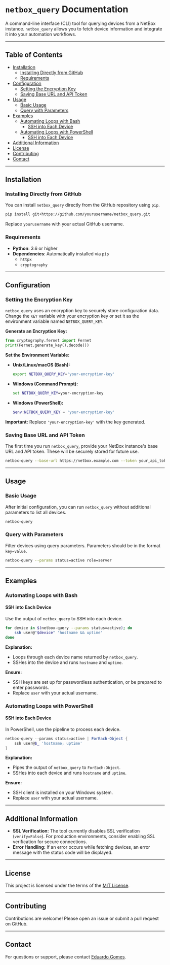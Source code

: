 # `netbox_query` Documentation

A command-line interface (CLI) tool for querying devices from a NetBox instance. `netbox_query` allows you to fetch device information and integrate it into your automation workflows.

---

## Table of Contents

- [Installation](#installation)
  - [Installing Directly from GitHub](#installing-directly-from-github)
  - [Requirements](#requirements)
- [Configuration](#configuration)
  - [Setting the Encryption Key](#setting-the-encryption-key)
  - [Saving Base URL and API Token](#saving-base-url-and-api-token)
- [Usage](#usage)
  - [Basic Usage](#basic-usage)
  - [Query with Parameters](#query-with-parameters)
- [Examples](#examples)
  - [Automating Loops with Bash](#automating-loops-with-bash)
    - [SSH into Each Device](#ssh-into-each-device)
  - [Automating Loops with PowerShell](#automating-loops-with-powershell)
    - [SSH into Each Device](#ssh-into-each-device-1)
- [Additional Information](#additional-information)
- [License](#license)
- [Contributing](#contributing)
- [Contact](#contact)

---

## Installation

### Installing Directly from GitHub

You can install `netbox_query` directly from the GitHub repository using `pip`.

```bash
pip install git+https://github.com/yourusername/netbox_query.git
```

Replace `yourusername` with your actual GitHub username.

### Requirements

- **Python**: 3.6 or higher
- **Dependencies**: Automatically installed via `pip`
  - `httpx`
  - `cryptography`

---

## Configuration

### Setting the Encryption Key

`netbox_query` uses an encryption key to securely store configuration data. Change the `KEY` variable with your encryption key or set it as the environment variable named `NETBOX_QUERY_KEY`.

**Generate an Encryption Key:**

```python
from cryptography.fernet import Fernet
print(Fernet.generate_key().decode())
```

**Set the Environment Variable:**

- **Unix/Linux/macOS (Bash):**

  ```bash
  export NETBOX_QUERY_KEY='your-encryption-key'
  ```

- **Windows (Command Prompt):**

  ```cmd
  set NETBOX_QUERY_KEY=your-encryption-key
  ```

- **Windows (PowerShell):**

  ```powershell
  $env:NETBOX_QUERY_KEY = 'your-encryption-key'
  ```

**Important:** Replace `'your-encryption-key'` with the key generated.

### Saving Base URL and API Token

The first time you run `netbox_query`, provide your NetBox instance's base URL and API token. These will be securely stored for future use.

```bash
netbox-query --base-url https://netbox.example.com --token your_api_token
```

---

## Usage

### Basic Usage

After initial configuration, you can run `netbox_query` without additional parameters to list all devices.

```bash
netbox-query
```

### Query with Parameters

Filter devices using query parameters. Parameters should be in the format `key=value`.

```bash
netbox-query --params status=active role=server
```

---

## Examples

### Automating Loops with Bash

#### SSH into Each Device

Use the output of `netbox_query` to SSH into each device.

```bash
for device in $(netbox-query --params status=active); do
    ssh user@"$device" 'hostname && uptime'
done
```

**Explanation:**

- Loops through each device name returned by `netbox_query`.
- SSHes into the device and runs `hostname` and `uptime`.

**Ensure:**

- SSH keys are set up for passwordless authentication, or be prepared to enter passwords.
- Replace `user` with your actual username.

### Automating Loops with PowerShell

#### SSH into Each Device

In PowerShell, use the pipeline to process each device.

```powershell
netbox-query --params status=active | ForEach-Object {
    ssh user@$_ 'hostname; uptime'
}
```

**Explanation:**

- Pipes the output of `netbox_query` to `ForEach-Object`.
- SSHes into each device and runs `hostname` and `uptime`.

**Ensure:**

- SSH client is installed on your Windows system.
- Replace `user` with your actual username.

---

## Additional Information

- **SSL Verification:** The tool currently disables SSL verification (`verify=False`). For production environments, consider enabling SSL verification for secure connections.
- **Error Handling:** If an error occurs while fetching devices, an error message with the status code will be displayed.

---

## License

This project is licensed under the terms of the [MIT License](LICENSE).

---

## Contributing

Contributions are welcome! Please open an issue or submit a pull request on GitHub.

---

## Contact

For questions or support, please contact [Eduardo Gomes](mailto:e-gomes@live.com).
